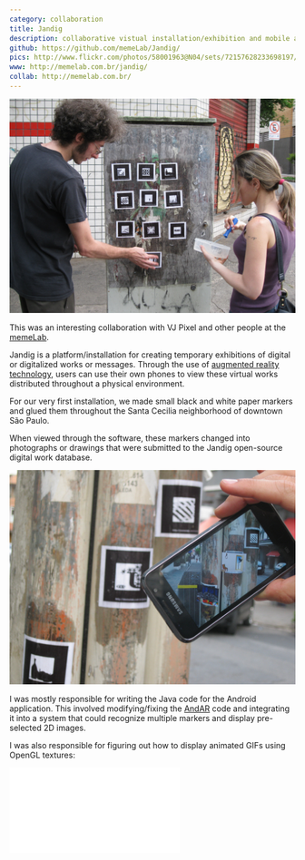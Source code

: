 ```yaml
---
category: collaboration
title: Jandig
description: collaborative vistual installation/exhibition and mobile app
github: https://github.com/memeLab/Jandig/
pics: http://www.flickr.com/photos/58001963@N04/sets/72157628233698197/
www: http://memelab.com.br/jandig/
collab: http://memelab.com.br/
---
```

![](/assets/projects/jandig/Jandig_street.jpg)

This was an interesting collaboration with VJ Pixel and other people at the [memeLab](http://memelab.com.br/).

Jandig is a platform/installation for creating temporary exhibitions of digital or digitalized works or messages. Through the use of [augmented reality technology](http://code.google.com/p/andar/), users can use their own phones to view these virtual works distributed throughout a physical environment.

For our very first installation, we made small black and white paper markers and glued them throughout the Santa Cecilia neighborhood of downtown São Paulo.

When viewed through the software, these markers changed into photographs or drawings that were submitted to the Jandig open-source digital work database.

![](/assets/projects/jandig/Jandig00.jpg)

I was mostly responsible for writing the Java code for the Android application. This involved modifying/fixing the [AndAR](http://code.google.com/p/andar/) code and integrating it into a system that could recognize multiple markers and display pre-selected 2D images.

I was also responsible for figuring out how to display animated GIFs using OpenGL textures:


<div class="video-wrapper-small">
  <div class="video-wrapper video-wrapper-4x3">
    <iframe src="//www.youtube.com/embed/z-lzqEBYgEU" frameborder="0" allowfullscreen></iframe>
  </div>
</div>
